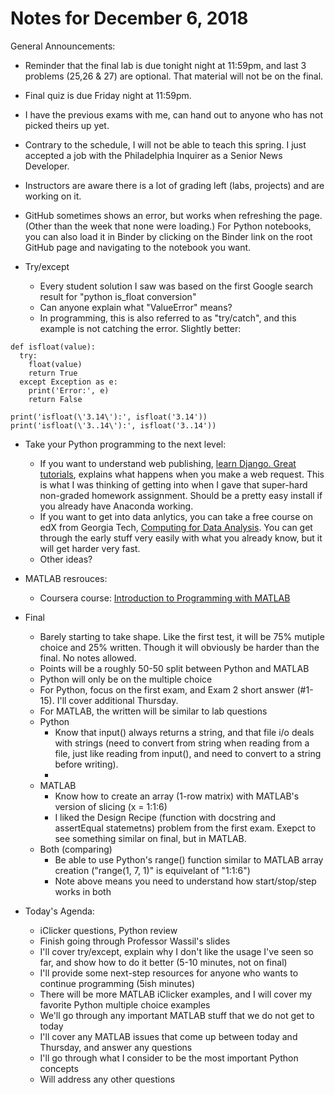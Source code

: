 # Notes for December 6, 2018

General Announcements:
* Reminder that the final lab is due tonight night at 11:59pm, and last 3 problems (25,26 & 27) are optional. That material will not be on the final. 
* Final quiz is due Friday night at 11:59pm.
* I have the previous exams with me, can hand out to anyone who has not picked theirs up yet.
* Contrary to the schedule, I will not be able to teach this spring. I just accepted a job with the Philadelphia Inquirer as a Senior News Developer.
* Instructors are aware there is a lot of grading left (labs, projects) and are working on it.
* GitHub sometimes shows an error, but works when refreshing the page. (Other than the week that none were loading.) For Python notebooks, you can also load it in Binder by clicking on the Binder link on the root GitHub page and navigating to the notebook you want. 

* Try/except
    * Every student solution I saw was based on the first Google search result for "python is_float conversion"
    * Can anyone explain what "ValueError" means? 
    * In programming, this is also referred to as "try/catch", and this example is not catching the error. Slightly better:

```
def isfloat(value):
  try:
    float(value)
    return True
  except Exception as e:
    print('Error:', e)
    return False

print('isfloat(\'3.14\'):', isfloat('3.14'))
print('isfloat(\'3..14\'):', isfloat('3..14'))
```

* Take your Python programming to the next level:
    * If you want to understand web publishing, [learn Django. Great tutorials](https://www.djangoproject.com/start/), explains what happens when you make a web request. This is what I was thinking of getting into when I gave that super-hard non-graded homework assignment. Should be a pretty easy install if you already have Anaconda working.
    * If you want to get into data anlytics, you can take a free course on edX from Georgia Tech, [Computing for Data Analysis](https://www.edx.org/course/introduction-to-computing-for-data-analysis).  You can get through the early stuff very easily with what you already know, but it will get harder very fast.
    * Other ideas?

* MATLAB resrouces:
    * Coursera course: [Introduction to Programming with MATLAB](https://www.coursera.org/learn/matlab/home/welcome)

* Final
    * Barely starting to take shape. Like the first test, it will be 75% mutiple choice and 25% written. Though it will obviously be harder than the final. No notes allowed. 
    * Points will be a roughly 50-50 split between Python and MATLAB
    * Python will only be on the multiple choice
    * For Python, focus on the first exam, and Exam 2 short answer (#1-15). I'll cover additional Thursday.
    * For MATLAB, the written will be similar to lab questions
    * Python
        * Know that input() always returns a string, and that file i/o deals with strings (need to convert from string when reading from a file, just like reading from input(), and need to convert to a string before writing).
        * 
    * MATLAB
        * Know how to create an array (1-row matrix) with MATLAB's version of slicing (x = 1:1:6)
        * I liked the Design Recipe (function with docstring and assertEqual statemetns) problem from the first exam. Exepct to see something similar on final, but in MATLAB.
    * Both (comparing) 
        * Be able to use Python's range() function similar to MATLAB array creation ("range(1, 7, 1)" is equivelant of "1:1:6")
        * Note above means you need to understand how start/stop/step works in both


* Today's Agenda:
    * iClicker questions, Python review
    * Finish going through Professor Wassil's slides
    * I'll cover try/except, explain why I don't like the usage I've seen so far, and show how to do it better (5-10 minutes, not on final)
    * I'll provide some next-step resources for anyone who wants to continue programming (5ish minutes)
    * There will be more MATLAB iClicker examples, and I will cover my favorite Python multiple choice examples
    * We'll go through any important MATLAB stuff that we do not get to today
    * I'll cover any MATLAB issues that come up between today and Thursday, and answer any questions
    * I'll go through what I consider to be the most important Python concepts
    * Will address any other questions
